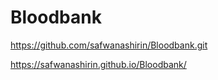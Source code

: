# Bloodbank
https://github.com/safwanashirin/Bloodbank.git

https://safwanashirin.github.io/Bloodbank/
